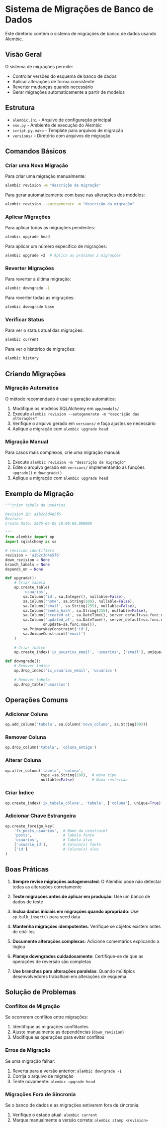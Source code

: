 # Sistema de Migrações de Banco de Dados

Este diretório contém o sistema de migrações de banco de dados usando Alembic.

## Visão Geral

O sistema de migrações permite:

- Controlar versões do esquema de banco de dados
- Aplicar alterações de forma consistente
- Reverter mudanças quando necessário
- Gerar migrações automaticamente a partir de modelos

## Estrutura

- `alembic.ini` - Arquivo de configuração principal
- `env.py` - Ambiente de execução do Alembic
- `script.py.mako` - Template para arquivos de migração
- `versions/` - Diretório com arquivos de migração

## Comandos Básicos

### Criar uma Nova Migração

Para criar uma migração manualmente:

```bash
alembic revision -m "descrição da migração"
```

Para gerar automaticamente com base nas alterações dos modelos:

```bash
alembic revision --autogenerate -m "descrição da migração"
```

### Aplicar Migrações

Para aplicar todas as migrações pendentes:

```bash
alembic upgrade head
```

Para aplicar um número específico de migrações:

```bash
alembic upgrade +2  # Aplica as próximas 2 migrações
```

### Reverter Migrações

Para reverter a última migração:

```bash
alembic downgrade -1
```

Para reverter todas as migrações:

```bash
alembic downgrade base
```

### Verificar Status

Para ver o status atual das migrações:

```bash
alembic current
```

Para ver o histórico de migrações:

```bash
alembic history
```

## Criando Migrações

### Migração Automática

O método recomendado é usar a geração automática:

1. Modifique os modelos SQLAlchemy em `app/models/`
2. Execute `alembic revision --autogenerate -m "descrição das alterações"`
3. Verifique o arquivo gerado em `versions/` e faça ajustes se necessário
4. Aplique a migração com `alembic upgrade head`

### Migração Manual

Para casos mais complexos, crie uma migração manual:

1. Execute `alembic revision -m "descrição da migração"`
2. Edite o arquivo gerado em `versions/` implementando as funções `upgrade()` e `downgrade()`
3. Aplique a migração com `alembic upgrade head`

## Exemplo de Migração

```python
"""criar tabela de usuários

Revision ID: a1b2c3d4e5f6
Revises: 
Create Date: 2025-04-05 10:00:00.000000

"""
from alembic import op
import sqlalchemy as sa

# revision identifiers
revision = 'a1b2c3d4e5f6'
down_revision = None
branch_labels = None
depends_on = None

def upgrade():
    # Criar tabela
    op.create_table(
        'usuarios',
        sa.Column('id', sa.Integer(), nullable=False),
        sa.Column('nome', sa.String(100), nullable=False),
        sa.Column('email', sa.String(255), nullable=False),
        sa.Column('senha_hash', sa.String(255), nullable=False),
        sa.Column('created_at', sa.DateTime(), server_default=sa.func.now()),
        sa.Column('updated_at', sa.DateTime(), server_default=sa.func.now(), 
                 onupdate=sa.func.now()),
        sa.PrimaryKeyConstraint('id'),
        sa.UniqueConstraint('email')
    )
    
    # Criar índice
    op.create_index('ix_usuarios_email', 'usuarios', ['email'], unique=True)

def downgrade():
    # Remover índice
    op.drop_index('ix_usuarios_email', 'usuarios')
    
    # Remover tabela
    op.drop_table('usuarios')
```

## Operações Comuns

### Adicionar Coluna

```python
op.add_column('tabela', sa.Column('nova_coluna', sa.String(50)))
```

### Remover Coluna

```python
op.drop_column('tabela', 'coluna_antiga')
```

### Alterar Coluna

```python
op.alter_column('tabela', 'coluna', 
                type_=sa.String(100),  # Novo tipo
                nullable=False)        # Nova restrição
```

### Criar Índice

```python
op.create_index('ix_tabela_coluna', 'tabela', ['coluna'], unique=True)
```

### Adicionar Chave Estrangeira

```python
op.create_foreign_key(
    'fk_posts_usuarios',  # Nome da constraint
    'posts',              # Tabela fonte
    'usuarios',           # Tabela alvo
    ['usuario_id'],       # Coluna(s) fonte
    ['id']                # Coluna(s) alvo
)
```

## Boas Práticas

1. **Sempre revise migrações autogenerated**: O Alembic pode não detectar todas as alterações corretamente

2. **Teste migrações antes de aplicar em produção**: Use um banco de dados de teste

3. **Inclua dados iniciais em migrações quando apropriado**: Use `op.bulk_insert()` para seed data

4. **Mantenha migrações idempotentes**: Verifique se objetos existem antes de criá-los

5. **Documente alterações complexas**: Adicione comentários explicando a lógica

6. **Planeje downgrades cuidadosamente**: Certifique-se de que as operações de reversão são completas

7. **Use branches para alterações paralelas**: Quando múltiplos desenvolvedores trabalham em alterações de esquema

## Solução de Problemas

### Conflitos de Migração

Se ocorrerem conflitos entre migrações:

1. Identifique as migrações conflitantes
2. Ajuste manualmente as dependências (`down_revision`)
3. Modifique as operações para evitar conflitos

### Erros de Migração

Se uma migração falhar:

1. Reverta para a versão anterior: `alembic downgrade -1`
2. Corrija o arquivo de migração
3. Tente novamente: `alembic upgrade head`

### Migrações Fora de Sincronia

Se o banco de dados e as migrações estiverem fora de sincronia:

1. Verifique o estado atual: `alembic current`
2. Marque manualmente a versão correta: `alembic stamp <revision>`